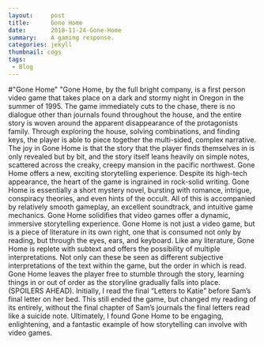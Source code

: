 ```yaml
---
layout:     post
title:      Gone Home
date:       2018-11-24-Gone-Home
summary:    A gaming response. 
categories: jekyll
thumbnail: cogs
tags:
 - Blog
---
```


#"Gone Home"
"Gone Home, by the full bright company, is a first person video game that takes place on a dark and stormy night in Oregon in the summer of 1995. The game immediately cuts to the chase, there is no dialogue other than journals found throughout the house, and the entire story is woven around the apparent disappearance of the protagonists family. Through exploring the house, solving combinations, and finding keys, the player is able to piece together the multi-sided, complex narrative. The joy in Gone Home is that the story that the player finds themselves in is only revealed but by bit, and the story itself leans heavily on simple notes, scattered across the creaky, creepy mansion in the pacific northwest. Gone Home offers a new, exciting storytelling experience. Despite its high-tech appearance, the heart of the game is ingrained in rock-solid writing. Gone Home is essentially a short mystery novel, bursting with romance, intrigue, conspiracy theories, and even hints of the occult. All of this is accompanied by relatively smooth gameplay, an excellent soundtrack, and intuitive game mechanics. Gone Home solidifies that video games offer a dynamic, immersive storytelling experience. Gone Home is not just a video game, but is a piece of literature in its own right, one that is consumed not only by reading, but through the eyes, ears, and keyboard. Like any literature, Gone Home is replete with subtext and offers the possibility of multiple interpretations. Not only can these be seen as different subjective interpretations of the text within the game, but the order in which is read. Gone Home leaves the player free to stumble through the story, learning things in or out of order as the storyline gradually falls into place. (SPOILERS AHEAD). Initially, I read the final “Letters to Katie” before Sam’s final letter on her bed. This still ended the game, but changed my reading of its entirely, without the final chapter of Sam’s journals the final letters read like a suicide note. Ultimately, I found Gone Home to be engaging, enlightening, and a fantastic example of how storytelling can involve with video games.



